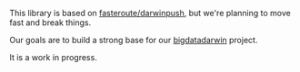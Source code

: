 This library is based on [fasteroute/darwinpush](https://github.com/), but we're
planning to move fast and break things.

Our goals are to build a strong base for our
[bigdatadarwin](https://github.com/hackpartners/bigdatadarwin) project.

It is a work in progress.
